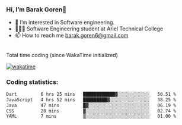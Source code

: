 ###  Hi, I’m Barak Goren👋
- 👀 I’m interested in Software engineering.
- 👨🏼‍🎓 Software Engineering student at Ariel Technical College
- 📫 How to reach me barak.goren6@gmail.com
##
Total time coding (since WakaTime initialized)

[![wakatime](https://wakatime.com/badge/user/5cc5ec80-a806-4ca2-a704-db29274e48cd.svg)](https://wakatime.com/@5cc5ec80-a806-4ca2-a704-db29274e48cd)

   
### Coding statistics:

<!--START_SECTION:waka-->

```txt
Dart         6 hrs 25 mins   ████████████▓░░░░░░░░░░░░   50.51 %
JavaScript   4 hrs 52 mins   █████████▓░░░░░░░░░░░░░░░   38.25 %
Java         47 mins         █▓░░░░░░░░░░░░░░░░░░░░░░░   06.19 %
CSS          20 mins         ▓░░░░░░░░░░░░░░░░░░░░░░░░   02.74 %
YAML         7 mins          ▒░░░░░░░░░░░░░░░░░░░░░░░░   01.00 %
```

<!--END_SECTION:waka-->

<!---
barakgoren/barakgoren is a ✨ special ✨ repository because its `README.md` (this file) appears on your GitHub profile.
You can click the Preview link to take a look at your changes.
--->
